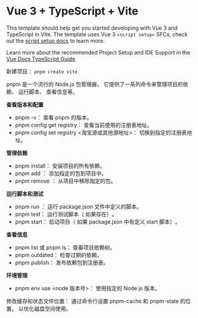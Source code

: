 # Vue 3 + TypeScript + Vite

This template should help get you started developing with Vue 3 and TypeScript in Vite. The template uses Vue 3 `<script setup>` SFCs, check out the [script setup docs](https://v3.vuejs.org/api/sfc-script-setup.html#sfc-script-setup) to learn more.

Learn more about the recommended Project Setup and IDE Support in the [Vue Docs TypeScript Guide](https://vuejs.org/guide/typescript/overview.html#project-setup).

新建项目： `pnpm create vite`

pnpm 是一个流行的 Node.js 包管理器，‌ 它提供了一系列命令来管理项目的依赖、‌ 运行脚本、‌ 查看信息等。‌

**查看版本和配置**

- pnpm -v：‌ 查看 pnpm 的版本。‌
- pnpm config get registry：‌ 查看当前使用的注册表地址。‌
- pnpm config set registry <淘宝源或其他源地址>：‌ 切换到指定的注册表地址。‌

**管理依赖**

- pnpm install：‌ 安装项目的所有依赖。‌
- pnpm add <pkg>：‌ 添加指定的包到项目中。‌
- pnpm remove <pkg>：‌ 从项目中移除指定的包。‌

**运行脚本和测试**

- pnpm run <script-name>：‌ 运行 package.json 文件中定义的脚本。‌
- pnpm test：‌ 运行测试脚本（‌ 如果存在）‌。‌
- pnpm start：‌ 启动项目（‌ 如果 package.json 中有定义 start 脚本）‌。‌

**查看信息**

- pnpm list 或 pnpm ls：‌ 查看项目依赖树。‌
- pnpm outdated：‌ 检查过期的依赖。‌
- pnpm publish：‌ 发布依赖包到注册表。‌

**环境管理**

- pnpm env use <node 版本号>：‌ 使用指定的 Node.js 版本。‌

修改缓存和状态文件位置：‌ 通过命令行设置 pnpm-cache 和 pnpm-state 的位置，‌ 以优化磁盘空间使用。‌
